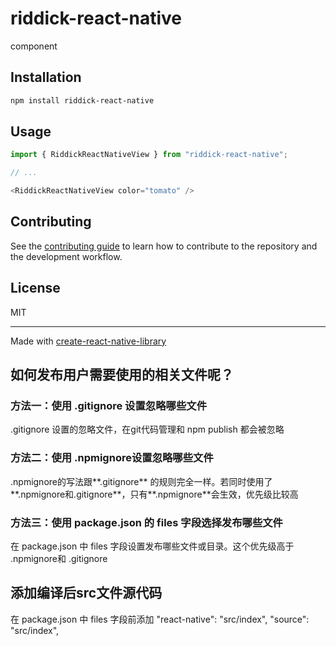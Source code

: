<!--
 * @Author: Ronny Wu
 * @Date: 2023-01-04 17:15:54
 * @LastEditors: Ronny Wu
 * @LastEditTime: 2023-01-05 13:52:21
-->
# riddick-react-native

component

## Installation

```sh
npm install riddick-react-native
```

## Usage

```js
import { RiddickReactNativeView } from "riddick-react-native";

// ...

<RiddickReactNativeView color="tomato" />
```

## Contributing

See the [contributing guide](CONTRIBUTING.md) to learn how to contribute to the repository and the development workflow.

## License

MIT

---

Made with [create-react-native-library](https://github.com/callstack/react-native-builder-bob)


## 如何发布用户需要使用的相关文件呢？
### 方法一：使用 .gitignore 设置忽略哪些文件
.gitignore 设置的忽略文件，在git代码管理和 npm publish 都会被忽略

### 方法二：使用 .npmignore设置忽略哪些文件
.npmignore的写法跟**.gitignore** 的规则完全一样。若同时使用了**.npmignore和.gitignore**，只有**.npmignore**会生效，优先级比较高

### 方法三：使用 package.json 的 files 字段选择发布哪些文件
在 package.json 中 files 字段设置发布哪些文件或目录。这个优先级高于 .npmignore和 .gitignore

## 添加编译后src文件源代码
在 package.json 中 files 字段前添加 "react-native": "src/index", "source": "src/index",